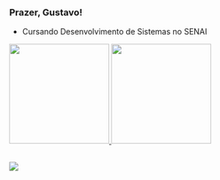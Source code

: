### Prazer, Gustavo!



- Cursando Desenvolvimento de Sistemas no SENAI

</div>
  <a href="https://github.com/Miguel-Gu">
  <img height="180em" src="https://github-readme-stats.vercel.app/api?username=Miguel-Gu&show_icons=true&theme=Dark&include_all_commits=true&count_private=true"/>
  <img height="180em" src="https://github-readme-stats.vercel.app/api/top-langs/?username=Miguel-Gu&layout=compact&langs_count=7&theme=Dark"/>
</div>
</div>
 
##
 
 </div>
  <a href="https://www.linkedin.com/in/gustavo-miguel-silva-677864207/" target="_blank"><img src="https://img.shields.io/badge/-LinkedIn-%230077B5?style=for-the-badge&logo=linkedin&logoColor=white" target="_blank"></a>
